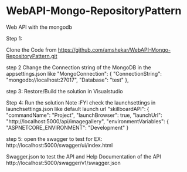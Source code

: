 # WebAPI-Mongo-RepositoryPattern

Web API with the mongodb

Step 1:

Clone the Code from https://github.com/amshekar/WebAPI-Mongo-RepositoryPattern.git

step 2 Change the Connection string of the MongoDB in the appsettings.json like "MongoConnection": {
"ConnectionString": "mongodb://localhost:27017", "Database": "test" },

step 3: Restore/Build the solution in Visualstudio

Step 4: Run the solution Note :FYI check the launchsettings in launchsettings.json like default launch url "skillboardAPI": { "commandName": "Project", "launchBrowser": true, "launchUrl": "http://localhost:5000/api/imagegallery", "environmentVariables": { "ASPNETCORE_ENVIRONMENT": "Development" }


step 5: open the swagger to test for EX: http://localhost:5000/swagger/ui/index.html


Swagger.json to test the API and Help Documentation of the API http://localhost:5000/swagger/v1/swagger.json
